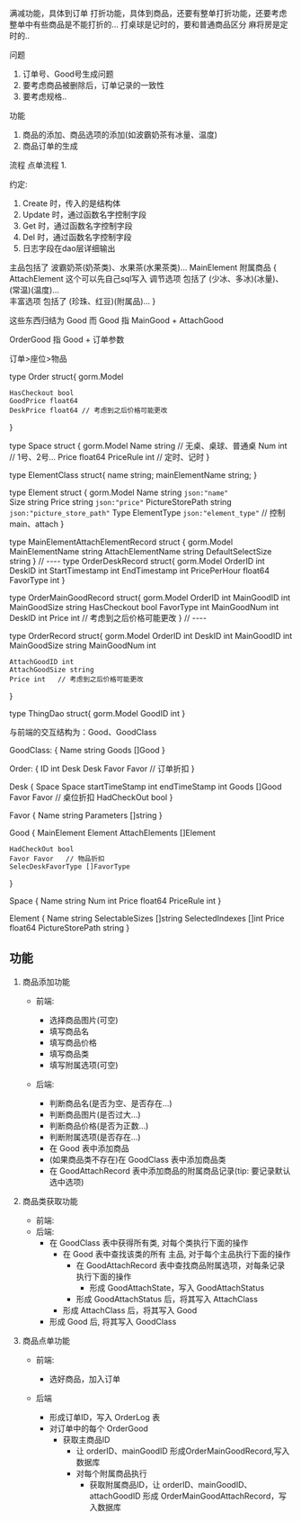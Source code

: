 满减功能，具体到订单
打折功能，具体到商品，还要有整单打折功能，还要考虑整单中有些商品是不能打折的…
打桌球是记时的，要和普通商品区分
麻将房是定时的..

问题
1. 订单号、Good号生成问题
2. 要考虑商品被删除后，订单记录的一致性
3. 要考虑规格..


功能
1. 商品的添加、商品选项的添加(如波霸奶茶有冰量、温度)
2. 商品订单的生成

流程
点单流程
1. 


约定:
1. Create 时，传入的是结构体
2. Update 时，通过函数名字控制字段
3. Get 时，通过函数名字控制字段
4. Del 时，通过函数名字控制字段
5. 日志字段在dao层详细输出

主品包括了 波霸奶茶(奶茶类)、水果茶(水果茶类)...    MainElement
附属商品 {  AttachElement          这个可以先自己sql写入
    调节选项 包括了 (少冰、多冰)(冰量)、(常温)(温度)...    
    丰富选项 包括了 (珍珠、红豆)(附属品)... 
}

这些东西归结为 Good
而 Good 指 MainGood + AttachGood

OrderGood 指 Good + 订单参数


订单>座位>物品


type Order struct{
    gorm.Model
    
    HasCheckout bool
    GoodPrice float64
    DeskPrice float64 // 考虑到之后价格可能更改
}

type Space struct {
    gorm.Model
    Name string // 无桌、桌球、普通桌
    Num int // 1号、2号...
    Price float64
    PriceRule int // 定时、记时
}

type ElementClass struct{
    name string;
    mainElementName string;
}

type Element struct {
	gorm.Model
	Name             string  `json:"name"`  
	Size string
	Price            string `json:"price"`
	PictureStorePath string  `json:"picture_store_path"`
	Type        ElementType     `json:"element_type"`   // 控制 main、attach
}

type MainElementAttachElementRecord struct {
    gorm.Model
    MainElementName string
    AttachElementName string
    DefaultSelectSize string
}
// ----
type OrderDeskRecord struct{
    gorm.Model
    OrderID int
    DeskID int
    StartTimestamp int
    EndTimestamp int
    PricePerHour float64
    FavorType int
}


type OrderMainGoodRecord struct{
    gorm.Model
    OrderID int
    MainGoodID int
    MainGoodSize string
    HasCheckout bool
    FavorType int
    MainGoodNum int
    DeskID int
    Price int   // 考虑到之后价格可能更改
}
// ----

type OrderRecord struct{
    gorm.Model
    OrderID int
    DeskID int
    MainGoodID int
    MainGoodSize string
    MainGoodNum int
    
    AttachGoodID int
    AttachGoodSize string
    Price int   // 考虑到之后价格可能更改
}


type ThingDao struct{
    gorm.Model
    GoodID int
}



与前端的交互结构为：Good、GoodClass

GoodClass: {
    Name string
    Goods []Good
}

Order: {
    ID int
    Desk Desk
    Favor Favor   // 订单折扣
}

Desk {
    Space Space
    startTimeStamp int
    endTimeStamp int
    Goods []Good
    Favor Favor   // 桌位折扣
    HadCheckOut bool
}

Favor {
    Name string
    Parameters []string
}



Good {
    MainElement Element
    AttachElements []Element
    
    
    HadCheckOut bool
    Favor Favor   // 物品折扣
    SelecDeskFavorType []FavorType
}

Space {
    Name string
    Num int
    Price float64
    PriceRule int
}


Element {
    Name string
    SelectableSizes []string
    SelectedIndexes []int
    Price float64
    PictureStorePath string
}


## 功能
1. 商品添加功能
    - 前端:
        - 选择商品图片(可空)
        - 填写商品名
        - 填写商品价格
        - 填写商品类
        - 填写附属选项(可空)
    
    - 后端:
        - 判断商品名(是否为空、是否存在...)
        - 判断商品图片(是否过大...)
        - 判断商品价格(是否为正数...)
        - 判断附属选项(是否存在...)
        - 在 Good 表中添加商品
        - (如果商品类不存在)在 GoodClass 表中添加商品类
        - 在 GoodAttachRecord 表中添加商品的附属商品记录(tip: 要记录默认选中选项)

2. 商品类获取功能
    - 前端:
    - 后端:
        - 在 GoodClass 表中获得所有类, 对每个类执行下面的操作
            - 在 Good 表中查找该类的所有 主品, 对于每个主品执行下面的操作
                - 在 GoodAttachRecord 表中查找商品附属选项，对每条记录执行下面的操作
                    - 形成 GoodAttachState，写入 GoodAttachStatus
               - 形成 GoodAttachStatus 后，将其写入 AttachClass
            -  形成 AttachClass 后，将其写入 Good
        - 形成 Good 后, 将其写入 GoodClass
          
3. 商品点单功能
    - 前端:
        - 选好商品，加入订单
        
    - 后端
        - 形成订单ID，写入 OrderLog 表
        - 对订单中的每个 OrderGood
            - 获取主商品ID
                - 让 orderID、mainGoodID 形成OrderMainGoodRecord,写入数据库
                - 对每个附属商品执行
                    - 获取附属商品ID，让 orderID、mainGoodID、attachGoodID 形成 OrderMainGoodAttachRecord，写入数据库
                

